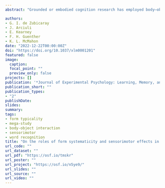 ```yaml
---
abstract: "Grounded or embodied cognition research has employed body–object interaction (BOI; e.g., Pexman et al., 2019) ratings to investigate sensorimotor effects during language processing. We investigated relationships between BOI ratings and nonarbitrary statistical mappings between words’ phonological forms and their syntactic category in English; i.e., form systematicity. In Study 1, principal components analysis revealed that BOI and form systematicity measures load on a common component, indicating they convey similar information about the probability of a word belonging to a particular syntactic category. In Studies 2, 3, and 4, form systematicity measures were stronger predictors of English Lexicon Project (ELP; Balota et al., 2007), Auditory English Lexicon Project (AELP; Goh et al., 2020), and English Crowdsourcing Project (ECP; Mandera et al., 2020) performance than BOI. In Study 5, BOI was a stronger predictor of performance from the Calgary Semantic Decision Project (CSDP; Pexman et al., 2017) than form systematicity. In Study 6, only form systematicity significantly predicted performance from the LinguaPix object naming megastudy (Krautz & Keuleers, 2022). Together, these results demonstrate that nonarbitrary statistical relationships in the form of mappings between ortho-phonological information and meaning are accessed automatically during language processing; i.e., even when syntactic category is not relevant to the task, and that sensorimotor simulation mechanisms are only strongly engaged when explicitly demanded by the task. We discuss the implications of these findings for proposals of embodied or grounded cognition and interpretations of neuroimaging data from word recognition tasks."

authors:
- G. I. de Zubicaray
- J. Arciuli
- E. Kearney
- F. H. Guenther
- K. L. McMahon
date: "2022-12-22T00:00:00Z"
doi: "https://doi.org/10.1037/xlm0001201"
featured: false
image:
  caption: 
  focal_point: ""
  preview_only: false
projects: []
publication: '*Journal of Experimental Psychology: Learning, Memory, and Cognition*'
publication_short: ""
publication_types:
- "2"
publishDate:
slides: 
summary:
tags:
- form typicality
- mega-study
- body-object interaction
- sensorimotor
- word recognition
title: "On the roles of form systematicity and sensorimotor effects in language processing"
url_code: ""
url_dataset: ""
url_pdf: "https://osf.io/tmskr"
url_poster: ""
url_project: "https://osf.io/n5ye9/"
url_slides: ""
url_source: ""
url_video: ""
---
```

